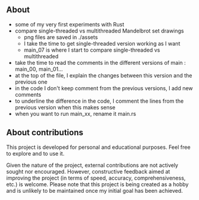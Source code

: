 ## About
* some of my very first experiments with Rust
* compare single-threaded vs multithreaded Mandelbrot set drawings
    * png files are saved in ./assets
    * I take the time to get single-threaded version working as I want
    * main_07 is where I start to compare single-threaded vs multithreaded
* take the time to read the comments in the different versions of main : main_00, main_01...
* at the top of the file, I explain the changes between this version and the previous one
* in the code I don't keep comment from the previous versions, I add new comments
* to underline the difference in the code, I comment the lines from the previous version when this makes sense 
* when you want to run main_xx, rename it main.rs


## About contributions
This project is developed for personal and educational purposes. Feel free to explore and to use it.

Given the nature of the project, external contributions are not actively sought nor encouraged. However, constructive feedback aimed at improving the project (in terms of speed, accuracy, comprehensiveness, etc.) is welcome. Please note that this project is being created as a hobby and is unlikely to be maintained once my initial goal has been achieved.